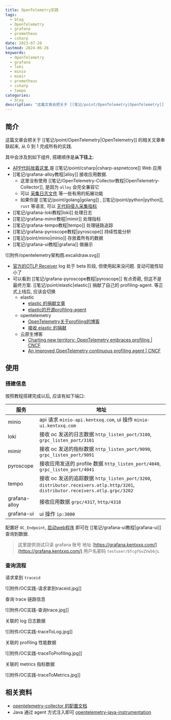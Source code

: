 ```yaml
---
title: OpenTelemetry实践
tags:
  - blog
  - OpenTelemetry
  - grafana
  - prometheus
  - csharp
date: 2023-07-20
lastmod: 2024-06-26
keywords:
  - OpenTelemetry
  - grafana
  - loki
  - minio
  - mimir
  - prometheus
  - csharp
  - tempo
categories:
  - blog
description: "这篇文章会把关于 [[笔记/point/OpenTelemetry|OpenTelemetry]] 的相关文章串联起来, 从 0 到 1 完成所有的实践."
---
```


## 简介

这篇文章会把关于 [[笔记/point/OpenTelemetry|OpenTelemetry]] 的相关文章串联起来, 从 0 到 1 完成所有的实践.

其中会涉及到如下组件, 搭建顺序是**从下往上**:

- [APP代码放着这里](https://github.com/kentxxq/csharpDEMO/tree/main/Aspnetcore/AddOpentelemetry),是 [[笔记/point/csharp|csharp-aspnetcore]] Web 应用
- [[笔记/grafana-alloy教程|alloy]] 接收应用数据.
    - 这里没有使用 [[笔记/OpenTelemetry-Collector教程|OpenTelemetry-Collector]], 是因为 `alloy` 会完全兼容它
    - 可以 [采集日志文件](https://grafana.com/docs/alloy/latest/tutorials/logs-and-relabeling-basics/) 等一些有用的拓展功能
    - 如果你是 [[笔记/point/golang|golang]] , [[笔记/point/python|python]], `rust` 等语言, 可以 [无代码侵入采集指标](https://grafana.com/docs/pyroscope/latest/configure-client/grafana-agent/ebpf/configuration/)
- [[笔记/grafana-loki教程|loki]] 处理日志
- [[笔记/grafana-mimir教程|mimir]] 处理指标
- [[笔记/grafana-tempo教程|tempo]] 处理链路追踪
- [[笔记/grafana-pyroscope教程|pyroscope]] 持续性能分析
- [[笔记/point/minio|minio]] 存放着所有的数据
- [[笔记/grafana-ui教程|grafana]] 做展示

![[附件/opentelemetry架构图.excalidraw.svg]]

- [官方的OTLP Receiver](https://github.com/open-telemetry/opentelemetry-collector/blob/main/receiver/otlpreceiver/README.md) log 处于 beta 阶段, 但使用起来没问题. 变动可能性较小了
- 可以看到 [[笔记/grafana-pyroscope教程|pyroscope]] 有点奇葩, 但这不是最终方案. [[笔记/point/elastic|elastic]] 捐献了自己的 profiling-agent. 等正式上线后, 应该会切换
    - elastic
        - [elastic 的捐献文章](https://www.elastic.co/observability-labs/blog/elastic-donation-proposal-to-contribute-profiling-agent-to-opentelemetry)
        - [elastic的开源profiling-agent](https://github.com/elastic/otel-profiling-agent)
    - opentelemetry
        - [OpenTelemetry关于profiling的博客](https://opentelemetry.io/blog/2024/elastic-contributes-continuous-profiling-agent/)
        - [接收 elastic 的捐献]( https://github.com/open-telemetry/community/issues/1918 )
    - 云原生博客
        - [Charting new territory: OpenTelemetry embraces profiling | CNCF](https://www.cncf.io/blog/2024/04/11/charting-new-territory-opentelemetry-embraces-profiling/)
        - [An improved OpenTelemetry continuous profiling agent | CNCF](https://www.cncf.io/blog/2024/06/07/an-improved-opentelemetry-continuous-profiling-agent/)

## 使用

### 搭建信息

按照教程搭建完成以后, 应该有如下端口:

| 服务          | 地址                                                                                                                           |
| ------------- | ------------------------------------------------------------------------------------------------------------------------------ |
| minio         | api 请求 `minio-api.kentxxq.com`, ui 操作 `minio-ui.kentxxq.com`                                                               |
| loki          | 接收 oc 发送的日志数据 `http_listen_port/3100`, `grpc_listen_port/3101`                                                        |
| mimir         | 接收 oc 发送的指标数据 `http_listen_port/9090`, `grpc_listen_port/9091`                                                        |
| pyroscope     | 接收应用发送的 profile 数据 `http_listen_port/4040`, `grpc_listen_port/4041`                                                                                                                               |
| tempo         | 接收 oc 发送的追踪数据 `http_listen_port/3200`, `distributor.receivers.otlp.http/3201`, `distributor.receivers.otlp.grpc/3202` |
| grafana-alloy | 接收应用数据 `grpc/4317`, `http/4318`                                                                                          |
| grafana-ui    | ui 操作 `ip:3000`                                                                                                              |

配置好 `OC_Endpoint`, [启动web程序](https://github.com/kentxxq/TestServer) 即可在 [[笔记/grafana-ui教程|grafana-ui]] 查询到数据.

> 这里提供测试只读 grafana 账号
> 地址 [https://grafana.kentxxq.com/](https://grafana.kentxxq.com/)
> 用户名密码 `testuser/bTcgfGvZVw56jL`

### 查询流程

请求拿到 `traceid`

![[附件/OC实践-请求拿到traceid.jpg]]

查询 trace 链路信息

![[附件/OC实践-查询trace.jpg]]

关联的 log 日志数据

![[附件/OC实践-traceToLog.jpg]]

关联的 profiling 性能数据

![[附件/OC实践-traceToProfiling.jpg]]

关联的 metrics 指标数据

![[附件/OC实践-traceToMetrics.jpg]]

## 相关资料

- [opentelemetry-collector 的配置文档](https://opentelemetry.io/docs/collector/configuration/#receivers)
- Java 通过 agent 方式注入即可 [opentelemetry-java-instrumentation](https://github.com/open-telemetry/opentelemetry-java-instrumentation)
